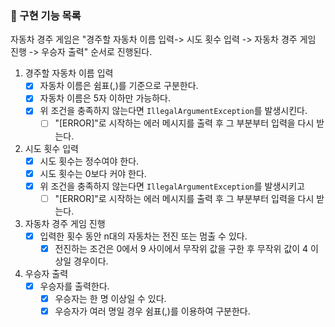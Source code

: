 ### 📜 구현 기능 목록

자동차 경주 게임은 "경주할 자동차 이름 입력-> 시도 횟수 입력 -> 자동차 경주 게임 진행 -> 우승자 출력" 순서로 진행된다.

1. 경주할 자동차 이름 입력
    - [x] 자동차 이름은 쉼표(,)를 기준으로 구분한다.
    - [x] 자동차 이름은 5자 이하만 가능하다.
    - [x] 위 조건을 충족하지 않는다면 `IllegalArgumentException`를 발생시킨다.
        - [ ] "[ERROR]"로 시작하는 에러 메시지를 출력 후 그 부분부터 입력을 다시 받는다.

2. 시도 횟수 입력
    - [x] 시도 횟수는 정수여야 한다.
    - [x] 시도 횟수는 0보다 커야 한다.
    - [x] 위 조건을 충족하지 않는다면 `IllegalArgumentException`를 발생시키고
        - [ ] "[ERROR]"로 시작하는 에러 메시지를 출력 후 그 부분부터 입력을 다시 받는다.

3. 자동차 경주 게임 진행
    - [x] 입력한 횟수 동안 n대의 자동차는 전진 또는 멈출 수 있다.
        - [x] 전진하는 조건은 0에서 9 사이에서 무작위 값을 구한 후 무작위 값이 4 이상일 경우이다.

4. 우승자 출력
    - [x] 우승자를 출력한다.
        - [x] 우승자는 한 명 이상일 수 있다.
        - [x] 우승자가 여러 명일 경우 쉼표(,)를 이용하여 구분한다.
